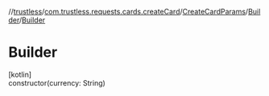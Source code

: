 //[trustless](../../../../index.md)/[com.trustless.requests.cards.createCard](../../index.md)/[CreateCardParams](../index.md)/[Builder](index.md)/[Builder](-builder.md)

# Builder

[kotlin]\
constructor(currency: String)
